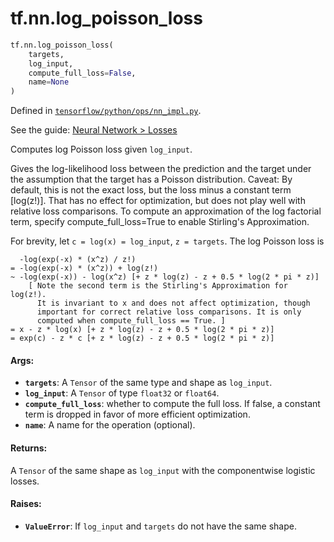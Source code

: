 <div itemscope itemtype="http://developers.google.com/ReferenceObject">
<meta itemprop="name" content="tf.nn.log_poisson_loss" />
</div>

# tf.nn.log_poisson_loss

``` python
tf.nn.log_poisson_loss(
    targets,
    log_input,
    compute_full_loss=False,
    name=None
)
```



Defined in [`tensorflow/python/ops/nn_impl.py`](https://www.tensorflow.org/code/tensorflow/python/ops/nn_impl.py).

See the guide: [Neural Network > Losses](../../../../api_guides/python/nn.md#Losses)

Computes log Poisson loss given `log_input`.

Gives the log-likelihood loss between the prediction and the target under the
assumption that the target has a Poisson distribution.
Caveat: By default, this is not the exact loss, but the loss minus a
  constant term [log(z!)]. That has no effect for optimization, but
  does not play well with relative loss comparisons. To compute an
  approximation of the log factorial term, specify
  compute_full_loss=True to enable Stirling's Approximation.

For brevity, let `c = log(x) = log_input`, `z = targets`.  The log Poisson
loss is

      -log(exp(-x) * (x^z) / z!)
    = -log(exp(-x) * (x^z)) + log(z!)
    ~ -log(exp(-x)) - log(x^z) [+ z * log(z) - z + 0.5 * log(2 * pi * z)]
        [ Note the second term is the Stirling's Approximation for log(z!).
          It is invariant to x and does not affect optimization, though
          important for correct relative loss comparisons. It is only
          computed when compute_full_loss == True. ]
    = x - z * log(x) [+ z * log(z) - z + 0.5 * log(2 * pi * z)]
    = exp(c) - z * c [+ z * log(z) - z + 0.5 * log(2 * pi * z)]

#### Args:

* <b>`targets`</b>: A `Tensor` of the same type and shape as `log_input`.
* <b>`log_input`</b>: A `Tensor` of type `float32` or `float64`.
* <b>`compute_full_loss`</b>: whether to compute the full loss. If false, a constant
    term is dropped in favor of more efficient optimization.
* <b>`name`</b>: A name for the operation (optional).


#### Returns:

A `Tensor` of the same shape as `log_input` with the componentwise
logistic losses.


#### Raises:

* <b>`ValueError`</b>: If `log_input` and `targets` do not have the same shape.